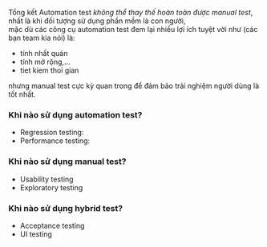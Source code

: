 Tổng kết Automation test *không thể thay thế hoàn toàn được manual test*, nhất là khi đối tượng sử dụng phần mềm là con người,  
mặc dù các công cụ automation test đem lại nhiều lợi ích tuyệt vời như (các bạn team kia nói) là:  
- tính nhất quán
- tính mở rộng,...
- tiet kiem thoi gian
  
nhưng manual test cực kỳ quan trong để đảm bảo trải nghiệm người dùng là tốt nhất.

### Khi nào sử dụng automation test?
- Regression testing:
- Performance testing:
### Khi nào sử dụng manual test?
- Usability testing
- Exploratory testing
### Khi nào sử dụng hybrid test?
- Acceptance testing
- UI testing
